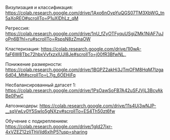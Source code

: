 Визулизация и классификация: https://colab.research.google.com/drive/1Axo6nOvpYuQGS07TM3XbWG_tn5aXoREO#scrollTo=P1uXlDhLz_qM
 
Регрессия: https://colab.research.google.com/drive/1nU_fZyOTFyquUSgiZMk1NiAF7uJoPn6B?hl=ru#scrollTo=RspsN8zZmaOW

Кластеризация: https://colab.research.google.com/drive/1I0wA-faF6W8Tbc72hbxVvfxzxIUJl8Je#scrollTo=j00fR3BfwNL_

Понижение размерности: https://colab.research.google.com/drive/1BGPZ2akHi3JTmOFM8HqM7Izga6d04_Mt#scrollTo=L7lg_6OEHiFq

Несбалансированный датасет 1: https://colab.research.google.com/drive/1PsOawSoFB7A42uSFJVjL3BcyAkBe0PwC

Автоэнкодеры: https://colab.research.google.com/drive/11s4Uj3wNJP-__sqVwLy0Y5SwIo5gNXzv#scrollTo=ES4Th50zt6fw

Обучение с подкреплением: https://colab.research.google.com/drive/1gId27jxr-4xVZEZ12zliThVild6xlhP5?usp=sharing
